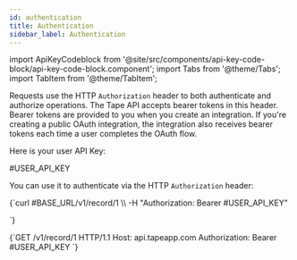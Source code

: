 ```yaml
---
id: authentication
title: Authentication
sidebar_label: Authentication
---
```


import ApiKeyCodeblock from '@site/src/components/api-key-code-block/api-key-code-block.component';
import Tabs from '@theme/Tabs';
import TabItem from '@theme/TabItem';

Requests use the HTTP `Authorization` header to both authenticate and authorize operations. The Tape API accepts bearer tokens in this header. Bearer tokens are provided to you when you create an integration. If you're creating a public OAuth integration, the integration also receives bearer tokens each time a user completes the OAuth flow.

Here is your user API Key:

<ApiKeyCodeblock language="shell">
#USER_API_KEY
</ApiKeyCodeblock>

You can use it to authenticate via the HTTP `Authorization` header:

<Tabs>

<TabItem value="curl" label="cURL">
<ApiKeyCodeblock language="shell">
{`curl #BASE_URL/v1/record/1 \\
-H "Authorization: Bearer #USER_API_KEY"
 
`}
</ApiKeyCodeblock>
</TabItem>

<TabItem value="http" label="HTTP">
<ApiKeyCodeblock language="http">
{`GET /v1/record/1 HTTP/1.1
Host: api.tapeapp.com
Authorization: Bearer #USER_API_KEY
`}
</ApiKeyCodeblock>
</TabItem>

</Tabs>
